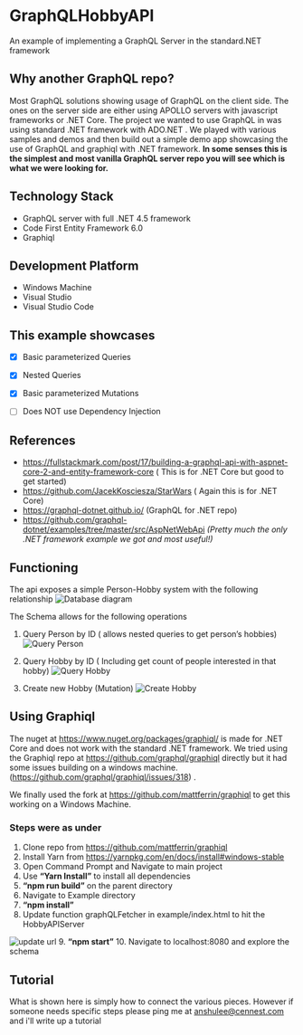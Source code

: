 # GraphQLHobbyAPI
An example of implementing a GraphQL Server in the standard.NET framework

## Why another GraphQL repo?
Most GraphQL solutions showing usage of GraphQL on the client side. The ones on the server side are either using APOLLO servers with javascript frameworks or .NET Core. The project we wanted to use GraphQL in was using standard .NET framework with ADO.NET .
We played with various samples and demos and then build out a simple demo app showcasing the use of GraphQL and graphiql with .NET framework. 
**In some senses this is the simplest and most vanilla GraphQL server repo you will see which is what we were looking for.**

## Technology Stack
* GraphQL server with full .NET 4.5 framework
* Code First Entity Framework 6.0
* Graphiql

## Development Platform
* Windows Machine
* Visual Studio
* Visual Studio Code

## This example showcases
- [x]	Basic parameterized Queries 
- [x]	Nested Queries
- [x]	Basic parameterized Mutations
- [ ]	Does NOT use Dependency Injection


## References
*	https://fullstackmark.com/post/17/building-a-graphql-api-with-aspnet-core-2-and-entity-framework-core 
  ( This is for .NET Core but good to get started)
*	https://github.com/JacekKosciesza/StarWars 
  ( Again this is for .NET Core)
*	https://graphql-dotnet.github.io/
  (GraphQL for .NET repo)
*	https://github.com/graphql-dotnet/examples/tree/master/src/AspNetWebApi 
  *(Pretty much the only .NET framework example we got and most useful!)*

## Functioning
The api exposes a simple Person-Hobby system with the following relationship
![Database diagram](http://cennest.com/weblog/wp-content/uploads/2018/07/hobbyDB.png)

The Schema allows for the following operations
1. Query Person by ID ( allows nested queries to get person’s hobbies)
![Query Person](http://cennest.com/weblog/wp-content/uploads/2018/07/queryPerson.png)

2.	Query Hobby by ID ( Including get count of people interested in that hobby)
![Query Hobby](http://cennest.com/weblog/wp-content/uploads/2018/07/queryHobby.png)

3.	Create new Hobby  (Mutation)
![Create Hobby](http://cennest.com/weblog/wp-content/uploads/2018/07/createHobby.png)

## Using Graphiql
The nuget at  https://www.nuget.org/packages/graphiql/  is made for .NET Core and does not work with the standard .NET framework.
We tried using the Graphiql repo at https://github.com/graphql/graphiql   directly but it had some issues building on a windows machine.(https://github.com/graphql/graphiql/issues/318) .

We finally used the fork at https://github.com/mattferrin/graphiql to get this working on a Windows Machine. 
### Steps were as under
1.	Clone repo from https://github.com/mattferrin/graphiql
2.	Install Yarn from https://yarnpkg.com/en/docs/install#windows-stable
3.	Open Command Prompt and Navigate to main project
4.	Use **“Yarn Install”** to install all dependencies
5.	**“npm run build”** on the parent directory
6.	Navigate to Example directory
7.	**“npm install”**
8.	Update function graphQLFetcher in example/index.html to hit the HobbyAPIServer  

![update url](http://cennest.com/weblog/wp-content/uploads/2018/07/qraphiql.png)
9. **“npm start”**
10.  Navigate to localhost:8080 and explore the schema


## Tutorial
What is shown here is simply how to connect the various pieces. However if someone needs specific steps please ping me at anshulee@cennest.com and i'll write up a tutorial

